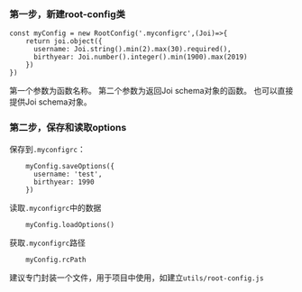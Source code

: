 ### 第一步，新建root-config类

```
const myConfig = new RootConfig('.myconfigrc',(Joi)=>{
    return joi.object({
      username: Joi.string().min(2).max(30).required(),
      birthyear: Joi.number().integer().min(1900).max(2019)        
    })
})
```

第一个参数为函数名称。
第二个参数为返回Joi schema对象的函数。 也可以直接提供Joi schema对象。




### 第二步，保存和读取options

保存到`.myconfigrc`：
```
    myConfig.saveOptions({
      username: 'test',
      birthyear: 1990
    })
```

读取`.myconfigrc`中的数据
```    
    myConfig.loadOptions()
```

获取`.myconfigrc`路径
```
    myConfig.rcPath
```



建议专门封装一个文件，用于项目中使用，如建立`utils/root-config.js`
```

```